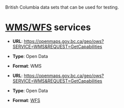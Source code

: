 British Columbia data sets that can be used for testing.

# [WMS/WFS](https://bcgov.github.io/data-publication/pages/map_wms_wfs_getting_started.html) services

- **URL**: <https://openmaps.gov.bc.ca/geo/ows?SERVICE=WMS&REQUEST=GetCapabilities>
- **Type**: Open Data
- **Format**: WMS

- **URL**: <https://openmaps.gov.bc.ca/geo/ows?SERVICE=WMS&REQUEST=GetCapabilities>
- **Type**: Open Data
- **Format**: [WFS](https://openmaps.gov.bc.ca/geo/ows?SERVICE=WFS&REQUEST=GetCapabilities)
